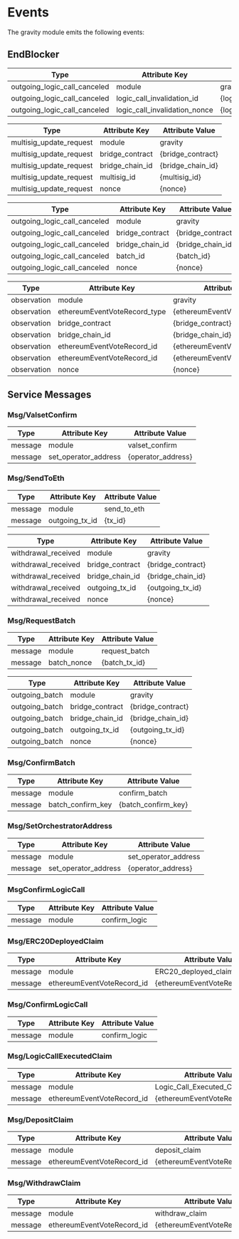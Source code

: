 <!--
order: 6
-->

# Events

The gravity module emits the following events:

## EndBlocker

| Type                         | Attribute Key                 | Attribute Value                 |
| ---------------------------- | ----------------------------- | ------------------------------- |
| outgoing_logic_call_canceled | module                        | gravity                         |
| outgoing_logic_call_canceled | logic_call_invalidation_id    | {logic_call_invalidation_id}    |
| outgoing_logic_call_canceled | logic_call_invalidation_nonce | {logic_call_invalidation_nonce} |

| Type                    | Attribute Key   | Attribute Value   |
| ----------------------- | --------------- | ----------------- |
| multisig_update_request | module          | gravity           |
| multisig_update_request | bridge_contract | {bridge_contract} |
| multisig_update_request | bridge_chain_id | {bridge_chain_id} |
| multisig_update_request | multisig_id     | {multisig_id}     |
| multisig_update_request | nonce           | {nonce}           |

| Type                         | Attribute Key   | Attribute Value   |
| ---------------------------- | --------------- | ----------------- |
| outgoing_logic_call_canceled | module          | gravity           |
| outgoing_logic_call_canceled | bridge_contract | {bridge_contract} |
| outgoing_logic_call_canceled | bridge_chain_id | {bridge_chain_id} |
| outgoing_logic_call_canceled | batch_id        | {batch_id}        |
| outgoing_logic_call_canceled | nonce           | {nonce}           |

| Type        | Attribute Key                | Attribute Value                |
| ----------- | ---------------------------- | ------------------------------ |
| observation | module                       | gravity                        |
| observation | ethereumEventVoteRecord_type | {ethereumEventVoteRecord_type} |
| observation | bridge_contract              | {bridge_contract}              |
| observation | bridge_chain_id              | {bridge_chain_id}              |
| observation | ethereumEventVoteRecord_id   | {ethereumEventVoteRecord_id}   |
| observation | ethereumEventVoteRecord_id   | {ethereumEventVoteRecord_id}   |
| observation | nonce                        | {nonce}                        |

## Service Messages

### Msg/ValsetConfirm

| Type    | Attribute Key        | Attribute Value    |
| ------- | -------------------- | ------------------ |
| message | module               | valset_confirm     |
| message | set_operator_address | {operator_address} |

### Msg/SendToEth

| Type    | Attribute Key  | Attribute Value |
| ------- | -------------- | --------------- |
| message | module         | send_to_eth     |
| message | outgoing_tx_id | {tx_id}         |

| Type                | Attribute Key   | Attribute Value   |
| ------------------- | --------------- | ----------------- |
| withdrawal_received | module          | gravity           |
| withdrawal_received | bridge_contract | {bridge_contract} |
| withdrawal_received | bridge_chain_id | {bridge_chain_id} |
| withdrawal_received | outgoing_tx_id  | {outgoing_tx_id}  |
| withdrawal_received | nonce           | {nonce}           |

### Msg/RequestBatch

| Type    | Attribute Key | Attribute Value |
| ------- | ------------- | --------------- |
| message | module        | request_batch   |
| message | batch_nonce   | {batch_tx_id}   |

| Type           | Attribute Key   | Attribute Value   |
| -------------- | --------------- | ----------------- |
| outgoing_batch | module          | gravity           |
| outgoing_batch | bridge_contract | {bridge_contract} |
| outgoing_batch | bridge_chain_id | {bridge_chain_id} |
| outgoing_batch | outgoing_tx_id  | {outgoing_tx_id}  |
| outgoing_batch | nonce           | {nonce}           |

### Msg/ConfirmBatch

| Type    | Attribute Key     | Attribute Value     |
| ------- | ----------------- | ------------------- |
| message | module            | confirm_batch       |
| message | batch_confirm_key | {batch_confirm_key} |

### Msg/SetOrchestratorAddress

| Type    | Attribute Key        | Attribute Value      |
| ------- | -------------------- | -------------------- |
| message | module               | set_operator_address |
| message | set_operator_address | {operator_address}   |

### MsgConfirmLogicCall

| Type    | Attribute Key | Attribute Value |
| ------- | ------------- | --------------- |
| message | module        | confirm_logic   |

### Msg/ERC20DeployedClaim

| Type    | Attribute Key              | Attribute Value               |
| ------- | -------------------------- | ----------------------------- |
| message | module                     | ERC20_deployed_claim          |
| message | ethereumEventVoteRecord_id | {ethereumEventVoteRecord_key} |

### Msg/ConfirmLogicCall

| Type    | Attribute Key | Attribute Value |
| ------- | ------------- | --------------- |
| message | module        | confirm_logic   |

### Msg/LogicCallExecutedClaim

| Type    | Attribute Key              | Attribute Value               |
| ------- | -------------------------- | ----------------------------- |
| message | module                     | Logic_Call_Executed_Claim     |
| message | ethereumEventVoteRecord_id | {ethereumEventVoteRecord_key} |

### Msg/DepositClaim

| Type    | Attribute Key              | Attribute Value               |
| ------- | -------------------------- | ----------------------------- |
| message | module                     | deposit_claim                 |
| message | ethereumEventVoteRecord_id | {ethereumEventVoteRecord_key} |

### Msg/WithdrawClaim

| Type    | Attribute Key              | Attribute Value               |
| ------- | -------------------------- | ----------------------------- |
| message | module                     | withdraw_claim                |
| message | ethereumEventVoteRecord_id | {ethereumEventVoteRecord_key} |
